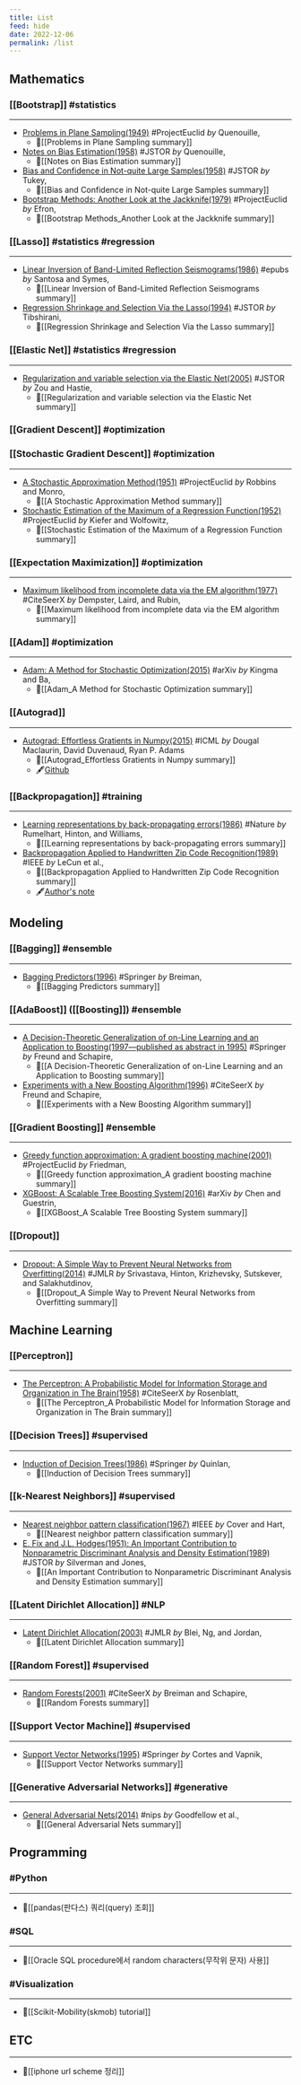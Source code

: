 ```yaml
---
title: List
feed: hide
date: 2022-12-06
permalink: /list
---
```


## Mathematics
### [[Bootstrap]] #statistics
---
- [Problems in Plane Sampling(1949)](https://projecteuclid.org/euclid.aoms/1177729989) #ProjectEuclid _by_ Quenouille, 
	- 📝[[Problems in Plane Sampling summary]]
- [Notes on Bias Estimation(1958)](https://www.jstor.org/stable/2332914?seq=1) #JSTOR _by_ Quenouille,  
	- 📝[[Notes on Bias Estimation summary]]
- [Bias and Confidence in Not-quite Large Samples(1958)](https://www.jstor.org/stable/2332914?seq=1) #JSTOR _by_ Tukey, 
	- 📝[[Bias and Confidence in Not-quite Large Samples summary]]
- [Bootstrap Methods: Another Look at the Jackknife(1979)](https://projecteuclid.org/euclid.aos/1176344552) #ProjectEuclid _by_ Efron, 
	- 📝[[Bootstrap Methods_Another Look at the Jackknife summary]]

### [[Lasso]] #statistics #regression
---
- [Linear Inversion of Band-Limited Reflection Seismograms(1986)](https://epubs.siam.org/doi/10.1137/0907087) #epubs _by_ Santosa and Symes, 
	- 📝[[Linear Inversion of Band-Limited Reflection Seismograms summary]]
- [Regression Shrinkage and Selection Via the Lasso(1994)](https://www.jstor.org/stable/2346178) #JSTOR _by_ Tibshirani, 
	- 📝[[Regression Shrinkage and Selection Via the Lasso summary]]

### [[Elastic Net]] #statistics #regression
---
- [Regularization and variable selection via the Elastic Net(2005)](https://www.jstor.org/stable/3647580) #JSTOR _by_ Zou and Hastie, 
	- 📝[[Regularization and variable selection via the Elastic Net summary]]

### [[Gradient Descent]] #optimization

### [[Stochastic Gradient Descent]] #optimization
---
- [A Stochastic Approximation Method(1951)](https://projecteuclid.org/euclid.aoms/1177729586) #ProjectEuclid _by_ Robbins and Monro, 
	- 📝[[A Stochastic Approximation Method summary]]
- [Stochastic Estimation of the Maximum of a Regression Function(1952)](https://projecteuclid.org/euclid.aoms/1177729392) #ProjectEuclid _by_ Kiefer and Wolfowitz, 
	- 📝[[Stochastic Estimation of the Maximum of a Regression Function summary]]

### [[Expectation Maximization]] #optimization 
---
- [Maximum likelihood from incomplete data via the EM algorithm(1977)](http://citeseerx.ist.psu.edu/viewdoc/summary?doi=10.1.1.133.4884) #CiteSeerX _by_ Dempster, Laird, and Rubin, 
	- 📝[[Maximum likelihood from incomplete data via the EM algorithm summary]]

### [[Adam]] #optimization 
---
- [Adam: A Method for Stochastic Optimization(2015)](https://arxiv.org/abs/1412.6980) #arXiv _by_ Kingma and Ba, 
	- 📝[[Adam_A Method for Stochastic Optimization summary]]

### [[Autograd]]
---
- [Autograd: Effortless Gratients in Numpy(2015)](https://indico.ijclab.in2p3.fr/event/2914/contributions/6483/subcontributions/180/attachments/6060/7185/automl-short.pdf)  #ICML _by_ Dougal Maclaurin, David Duvenaud, Ryan P. Adams 
	- 📝[[Autograd_Effortless Gratients in Numpy summary]]
	- 🖋️[Github](https://github.com/HIPS/autograd)

### [[Backpropagation]] #training 
---
- [Learning representations by back-propagating errors(1986)](https://www.nature.com/articles/323533a0) #Nature _by_ Rumelhart, Hinton, and Williams, 
	- 📝[[Learning representations by back-propagating errors summary]]
- [Backpropagation Applied to Handwritten Zip Code Recognition(1989)](https://ieeexplore.ieee.org/document/6795724) #IEEE _by_ LeCun et al., 
	- 📝[[Backpropagation Applied to Handwritten Zip Code Recognition summary]]
	- 🖋️[Author's note](http://yann.lecun.com/exdb/publis/pdf/lecun-89e.pdf)

## Modeling
### [[Bagging]] #ensemble
--- 
- [Bagging Predictors(1996)](https://link.springer.com/article/10.1023/A:1018054314350) #Springer _by_ Breiman,
	- 📝[[Bagging Predictors summary]]

### [[AdaBoost]] ([[Boosting]]) #ensemble
---
- [A Decision-Theoretic Generalization of on-Line Learning and an Application to Boosting(1997—published as abstract in 1995)](https://link.springer.com/chapter/10.1007/3-540-59119-2_166) #Springer _by_ Freund and Schapire,  
	- 📝[[A Decision-Theoretic Generalization of on-Line Learning and an Application to Boosting summary]]
- [Experiments with a New Boosting Algorithm(1996)](https://citeseerx.ist.psu.edu/search_result?query=Experiments+with+a+New+Boosting+Algorithm+%281996%29%2C+Freund+and+Schapire&pdf=true) #CiteSeerX _by_ Freund and Schapire, 
	- 📝[[Experiments with a New Boosting Algorithm summary]]

### [[Gradient Boosting]] #ensemble 
---
- [Greedy function approximation: A gradient boosting machine(2001)](https://projecteuclid.org/euclid.aos/1013203451) #ProjectEuclid _by_ Friedman, 
	- 📝[[Greedy function approximation_A gradient boosting machine summary]]
- [XGBoost: A Scalable Tree Boosting System(2016)](https://arxiv.org/abs/1603.02754) #arXiv _by_ Chen and Guestrin, 
	- 📝[[XGBoost_A Scalable Tree Boosting System summary]]

### [[Dropout]]
---
- [Dropout: A Simple Way to Prevent Neural Networks from Overfitting(2014)](http://jmlr.org/papers/v15/srivastava14a.html) #JMLR _by_ Srivastava, Hinton, Krizhevsky, Sutskever, and Salakhutdinov, 
	- 📝[[Dropout_A Simple Way to Prevent Neural Networks from Overfitting summary]]

## Machine Learning
### [[Perceptron]]
---
- [The Perceptron: A Probabilistic Model for Information Storage and Organization in The Brain(1958)](https://citeseerx.ist.psu.edu/viewdoc/summary?doi=10.1.1.588.3775) #CiteSeerX _by_ Rosenblatt, 
	- 📝[[The Perceptron_A Probabilistic Model for Information Storage and Organization in The Brain summary]]

### [[Decision Trees]] #supervised
---
- [Induction of Decision Trees(1986)](https://link.springer.com/article/10.1007/BF00116251) #Springer _by_ Quinlan, 
	- 📝[[Induction of Decision Trees summary]]

### [[k-Nearest Neighbors]] #supervised
---
- [Nearest neighbor pattern classification(1967)](https://ieeexplore.ieee.org/abstract/document/1053964) #IEEE _by_ Cover and Hart, 
	- 📝[[Nearest neighbor pattern classification summary]]
- [E. Fix and J.L. Hodges(1951): An Important Contribution to Nonparametric Discriminant Analysis and Density Estimation(1989)](https://www.jstor.org/stable/1403796?seq=1) #JSTOR _by_ Silverman and Jones, 
	- 📝[[An Important Contribution to Nonparametric Discriminant Analysis and Density Estimation summary]]

### [[Latent Dirichlet Allocation]] #NLP
---
- [Latent Dirichlet Allocation(2003)](http://jmlr.csail.mit.edu/papers/v3/blei03a.html) #JMLR _by_ Blei, Ng, and Jordan, 
	- 📝[[Latent Dirichlet Allocation summary]]

### [[Random Forest]] #supervised
---
- [Random Forests(2001)](http://citeseerx.ist.psu.edu/viewdoc/summary?doi=10.1.1.125.5395) #CiteSeerX _by_ Breiman and Schapire, 
	- 📝[[Random Forests summary]]

### [[Support Vector Machine]] #supervised
---
- [Support Vector Networks(1995)](https://link.springer.com/article/10.1023/A:1022627411411) #Springer _by_ Cortes and Vapnik, 
	- 📝[[Support Vector Networks summary]]

### [[Generative Adversarial Networks]] #generative
---
- [General Adversarial Nets(2014)](https://papers.nips.cc/paper/5423-generative-adversarial-nets) #nips _by_ Goodfellow et al., 
	- 📝[[General Adversarial Nets summary]]

## Programming
### #Python
---
- 📝[[pandas(판다스) 쿼리(query) 조회]]

### #SQL
---
- 📝[[Oracle SQL procedure에서 random characters(무작위 문자) 사용]]

### #Visualization
---
- 📝[[Scikit-Mobility(skmob) tutorial]]

## ETC
--- 
- 📝[[iphone url scheme 정리]]
